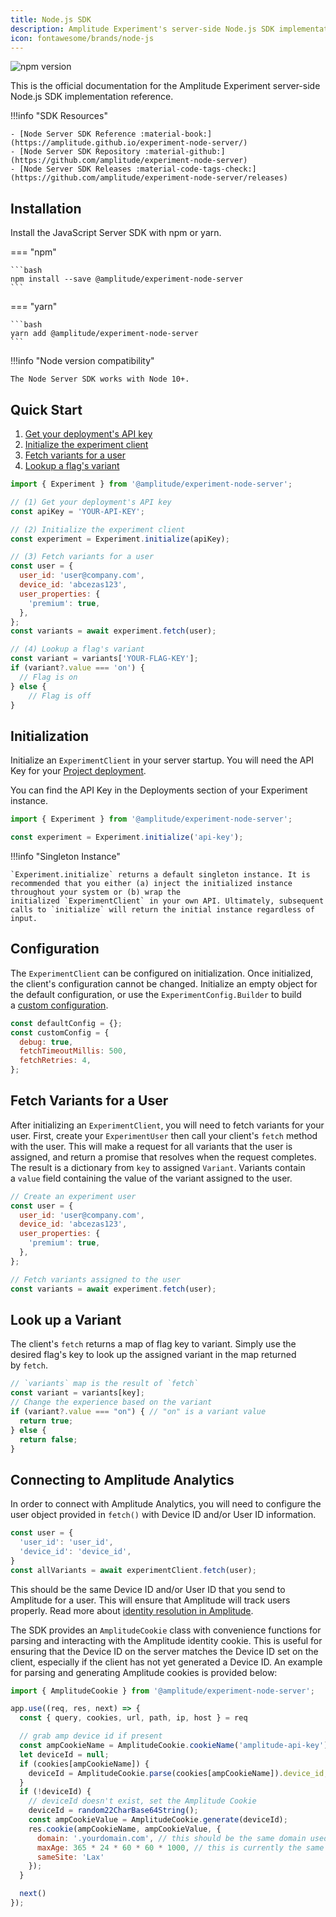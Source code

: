 ```yaml
---
title: Node.js SDK
description: Amplitude Experiment's server-side Node.js SDK implementation reference.
icon: fontawesome/brands/node-js
---
```


![npm version](https://badge.fury.io/js/%40amplitude%2Fexperiment-node-server.svg)

This is the official documentation for the Amplitude Experiment server-side Node.js SDK implementation reference.

!!!info "SDK Resources"

    - [Node Server SDK Reference :material-book:](https://amplitude.github.io/experiment-node-server/)
    - [Node Server SDK Repository :material-github:](https://github.com/amplitude/experiment-node-server)
    - [Node Server SDK Releases :material-code-tags-check:](https://github.com/amplitude/experiment-node-server/releases)

## Installation

Install the JavaScript Server SDK with npm or yarn.

=== "npm"

    ```bash
    npm install --save @amplitude/experiment-node-server
    ```

=== "yarn"

    ```bash
    yarn add @amplitude/experiment-node-server
    ```

!!!info "Node version compatibility"

    The Node Server SDK works with Node 10+.

## Quick Start

1. [Get your deployment's API key](../create-deployment.md)
2. [Initialize the experiment client](#initialization)
3. [Fetch variants for a user](#fetch-variants-for-a-user)
4. [Lookup a flag's variant](#look-up-a-variant)


```js
import { Experiment } from '@amplitude/experiment-node-server';

// (1) Get your deployment's API key
const apiKey = 'YOUR-API-KEY';

// (2) Initialize the experiment client
const experiment = Experiment.initialize(apiKey);

// (3) Fetch variants for a user
const user = {
  user_id: 'user@company.com',
  device_id: 'abcezas123',
  user_properties: {
    'premium': true,
  },
};
const variants = await experiment.fetch(user);

// (4) Lookup a flag's variant
const variant = variants['YOUR-FLAG-KEY'];
if (variant?.value === 'on') {
  // Flag is on
} else {
    // Flag is off
}
```

## Initialization

Initialize an `ExperimentClient` in your server startup. You will need the API Key for your [Project deployment](https://developers.experiment.amplitude.com/docs/deployments).

You can find the API Key in the Deployments section of your Experiment instance.

```js title="index.js"
import { Experiment } from '@amplitude/experiment-node-server';

const experiment = Experiment.initialize('api-key');
```

!!!info "Singleton Instance"

    `Experiment.initialize` returns a default singleton instance. It is recommended that you either (a) inject the initialized instance throughout your system or (b) wrap the initialized `ExperimentClient` in your own API. Ultimately, subsequent calls to `initialize` will return the initial instance regardless of input.

## Configuration

The `ExperimentClient` can be configured on initialization. Once initialized, the client's configuration cannot be changed. Initialize an empty object for the default configuration, or use the `ExperimentConfig.Builder` to build a [custom configuration](https://developers.experiment.amplitude.com/docs/configuration#server-side).

```js
const defaultConfig = {};
const customConfig = {
  debug: true,
  fetchTimeoutMillis: 500,
  fetchRetries: 4,
};
```

## Fetch Variants for a User

After initializing an `ExperimentClient`, you will need to fetch variants for your user. First, create your `ExperimentUser` then call your client's `fetch` method with the user. This will make a request for all variants that the user is assigned, and return a promise that resolves when the request completes. The result is a dictionary from `key` to assigned `Variant`. Variants contain a `value` field containing the value of the variant assigned to the user.


```js title="feature.js"
// Create an experiment user
const user = {
  user_id: 'user@company.com',
  device_id: 'abcezas123',
  user_properties: {
    'premium': true,
  },
};

// Fetch variants assigned to the user
const variants = await experiment.fetch(user);
```

## Look up a Variant

The client's `fetch` returns a map of flag key to variant. Simply use the desired flag's key to look up the assigned variant in the map returned by `fetch`.

```js
// `variants` map is the result of `fetch`
const variant = variants[key];
// Change the experience based on the variant
if (variant?.value === "on") { // "on" is a variant value
  return true;
} else {
  return false;
}
```

## Connecting to Amplitude Analytics

In order to connect with Amplitude Analytics, you will need to configure the user object provided in `fetch()` with Device ID and/or User ID information.

```js
const user = {
  'user_id': 'user_id',
  'device_id': 'device_id',
}
const allVariants = await experimentClient.fetch(user);
```

This should be the same Device ID and/or User ID that you send to Amplitude for a user. This will ensure that Amplitude will track users properly. Read more about [identity resolution in Amplitude](https://help.amplitude.com/hc/en-us/articles/115003135607).

The SDK provides an `AmplitudeCookie` class with convenience functions for parsing and interacting with the Amplitude identity cookie. This is useful for ensuring that the Device ID on the server matches the Device ID set on the client, especially if the client has not yet generated a Device ID. An example for parsing and generating Amplitude cookies is provided below:

```js
import { AmplitudeCookie } from '@amplitude/experiment-node-server';

app.use((req, res, next) => {
  const { query, cookies, url, path, ip, host } = req

  // grab amp device id if present
  const ampCookieName = AmplitudeCookie.cookieName('amplitude-api-key');
  let deviceId = null;
  if (cookies[ampCookieName]) {
    deviceId = AmplitudeCookie.parse(cookies[ampCookieName]).device_id;
  }
  if (!deviceId) {
    // deviceId doesn't exist, set the Amplitude Cookie
    deviceId = random22CharBase64String();
    const ampCookieValue = AmplitudeCookie.generate(deviceId);
    res.cookie(ampCookieName, ampCookieValue, {
      domain: '.yourdomain.com', // this should be the same domain used by the Amplitude JS SDK
      maxAge: 365 * 24 * 60 * 60 * 1000, // this is currently the same as the default in the Amplitude JS SDK, can be modified
      sameSite: 'Lax'
    });
  }

  next()
});
```
